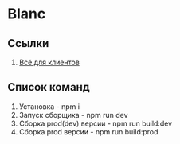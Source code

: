 # Blanc

## Ссылки

1. [Всё для клиентов](https://oaktre.github.io/blanc/build/)


## Список команд

1. Установка - npm i
2. Запуск сборщика - npm run dev
3. Сборка prod(dev) версии - npm run build:dev
4. Сборка prod версии - npm run build:prod
